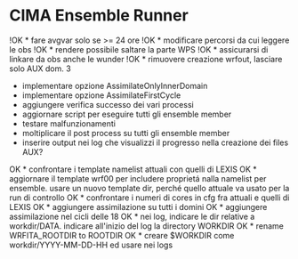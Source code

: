 # CIMA Ensemble Runner

!OK * fare avgvar solo se >= 24 ore
!OK * modificare percorsi da cui leggere le obs
!OK * rendere possibile saltare la parte WPS
!OK * assicurarsi di linkare da obs anche le wunder
!OK * rimuovere creazione wrfout, lasciare solo AUX dom. 3

* implementare opzione AssimilateOnlyInnerDomain
* implementare opzione AssimilateFirstCycle
* aggiungere verifica successo dei vari processi
* aggiornare script per eseguire tutti gli ensemble member
* testare malfunzionamenti
* moltiplicare il post process su tutti gli ensemble member
* inserire output nei log che visualizzi il progresso nella creazione dei files AUX?

OK * confrontare i template namelist attuali con quelli di LEXIS 
OK * aggiornare il template wrf00 per includere proprietá nalla namelist per ensemble. usare un nuovo template dir, perché quello attuale va usato per la run di controllo
OK * confrontare i numeri di cores in cfg fra attuali e quelli di LEXIS 
OK * aggiungere assimilazione su tutti i domini
OK * aggiungere assimilazione nel cicli delle 18
OK * nei log, indicare le dir relative a workdir/DATA. indicare all'inizio del log la directory WORKDIR
OK * rename WRFITA_ROOTDIR to ROOTDIR
OK * creare $WORKDIR come workdir/YYYY-MM-DD-HH ed usare nei logs

